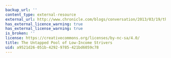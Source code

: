```yaml
---
backup_url: ''
content_type: external-resource
external_url: http://www.chronicle.com/blogs/conversation/2013/03/19/the-untapped-pool-of-low-income-strivers/
has_external_licence_warning: true
has_external_license_warning: true
is_broken: ''
license: https://creativecommons.org/licenses/by-nc-sa/4.0/
title: The Untapped Pool of Low-Income Strivers
uid: a9521d26-051b-4292-9785-421bd6059c78
---
```

